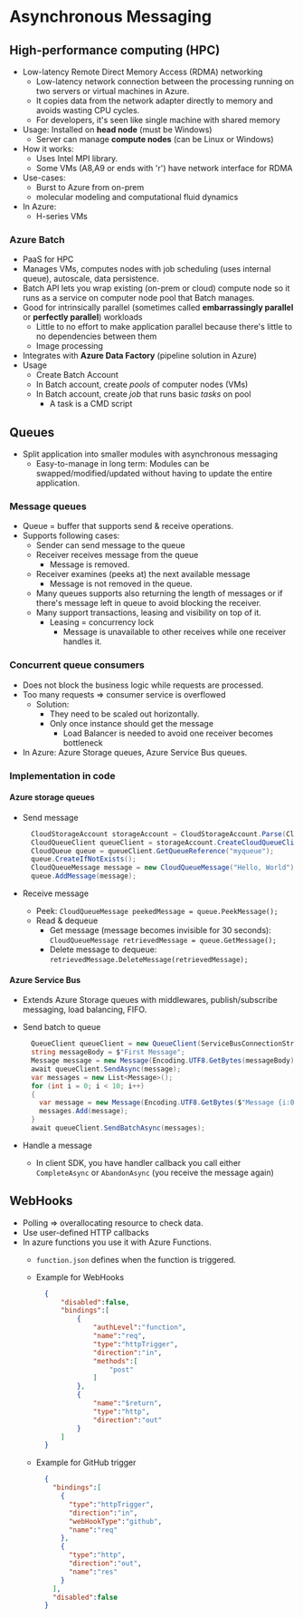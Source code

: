 # Asynchronous Messaging

## High-performance computing (HPC)

- Low-latency Remote Direct Memory Access (RDMA) networking
  - Low-latency network connection between the processing running on two servers or virtual machines in Azure.
  - It copies data from the network adapter directly to memory and avoids wasting CPU cycles.
  - For developers, it's seen like single machine with shared memory
- Usage: Installed on **head node** (must be Windows)
  - Server can manage **compute nodes** (can be Linux or Windows)
- How it works:
  - Uses Intel MPI library.
  - Some VMs (A8,A9 or ends with 'r') have network interface for RDMA
- Use-cases:
  - Burst to Azure from on-prem
  - molecular modeling and computational fluid dynamics
- In Azure:
  - H-series VMs

### Azure Batch

- PaaS for HPC
- Manages VMs, computes nodes with job scheduling (uses internal queue), autoscale, data persistence.
- Batch API lets you wrap existing (on-prem or cloud) compute node so it runs as a service on computer node pool that Batch manages.
- Good for intrinsically parallel (sometimes called **embarrassingly parallel** or **perfectly parallel**) workloads
  - Little to no effort to make application parallel because there's little to no dependencies between them
  - Image processing
- Integrates with **Azure Data Factory** (pipeline solution in Azure)
- Usage
  - Create Batch Account
  - In Batch account, create _pools_ of computer nodes (VMs)
  - In Batch account, create _job_ that runs basic _tasks_ on pool
    - A task is a CMD script

## Queues

- Split application into smaller modules with asynchronous messaging
  - Easy-to-manage in long term: Modules can be swapped/modified/updated without having to update the entire application.

### Message queues

- Queue = buffer that supports send & receive operations.
- Supports following cases:
  - Sender can send message to the queue
  - Receiver receives message from the queue
    - Message is removed.
  - Receiver examines (peeks at) the next available message
    - Message is not removed in the queue.
  - Many queues supports also returning the length of messages or if there's message left in queue to avoid blocking the receiver.
  - Many support transactions, leasing and visibility on top of it.
    - Leasing = concurrency lock
      - Message is unavailable to other receives while one receiver handles it.

### Concurrent queue consumers

- Does not block the business logic while requests are processed.
- Too many requests => consumer service is overflowed
  - Solution:
    - They need to be scaled out horizontally.
    - Only once instance should get the message
      - Load Balancer is needed to avoid one receiver becomes bottleneck
- In Azure: Azure Storage queues, Azure Service Bus queues.

### Implementation in code

#### Azure storage queues

- Send message

  ```c#
    CloudStorageAccount storageAccount = CloudStorageAccount.Parse(CloudConfigurationManager.GetSetting("StorageConnectionString"));
    CloudQueueClient queueClient = storageAccount.CreateCloudQueueClient();
    CloudQueue queue = queueClient.GetQueueReference("myqueue");
    queue.CreateIfNotExists();
    CloudQueueMessage message = new CloudQueueMessage("Hello, World");
    queue.AddMessage(message);
  ```

- Receive message
  - Peek: `CloudQueueMessage peekedMessage = queue.PeekMessage();`
  - Read & dequeue
    - Get message (message becomes invisible for 30 seconds):  `CloudQueueMessage retrievedMessage = queue.GetMessage();`
    - Delete message to dequeue: `retrievedMessage.DeleteMessage(retrievedMessage);`

#### Azure Service Bus

- Extends Azure Storage queues with middlewares, publish/subscribe messaging, load balancing, FIFO.
- Send batch to queue

  ```c#
    QueueClient queueClient = new QueueClient(ServiceBusConnectionString, QueueName);
    string messageBody = $"First Message";
    Message message = new Message(Encoding.UTF8.GetBytes(messageBody));
    await queueClient.SendAsync(message);
    var messages = new List<Message>();
    for (int i = 0; i < 10; i++)
    {
      var message = new Message(Encoding.UTF8.GetBytes($"Message {i:00}")};
      messages.Add(message);
    }
    await queueClient.SendBatchAsync(messages);
  ```

- Handle a message
  - In client SDK, you have handler callback you call either `CompleteAsync` or `AbandonAsync` (you receive the message again)

## WebHooks

- Polling => overallocating resource to check data.
- Use user-defined HTTP callbacks
- In azure functions you use it with Azure Functions.
  - `function.json` defines when the function is triggered.
  - Example for WebHooks

    ```json
      {
          "disabled":false,
          "bindings":[
              {
                  "authLevel":"function",
                  "name":"req",
                  "type":"httpTrigger",
                  "direction":"in",
                  "methods":[
                      "post"
                  ]
              },
              {
                  "name":"$return",
                  "type":"http",
                  "direction":"out"
              }
          ]
      }
    ```

  - Example for GitHub trigger

    ```json
      {
        "bindings":[
          {
            "type":"httpTrigger",
            "direction":"in",
            "webHookType":"github",
            "name":"req"
          },
          {
            "type":"http",
            "direction":"out",
            "name":"res"
          }
        ],
        "disabled":false
      }
    ```
